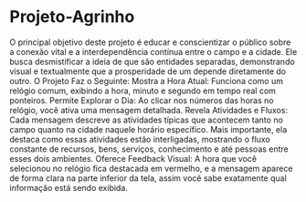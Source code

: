 # Projeto-Agrinho
O principal objetivo deste projeto é educar e conscientizar o público sobre a conexão vital e a interdependência contínua entre o campo e a cidade. Ele busca desmistificar a ideia de que são entidades separadas, demonstrando visual e textualmente que a prosperidade de um depende diretamente do outro. O Projeto Faz o Seguinte: Mostra a Hora Atual: Funciona como um relógio comum, exibindo a hora, minuto e segundo em tempo real com ponteiros. Permite Explorar o Dia: Ao clicar nos números das horas no relógio, você ativa uma mensagem detalhada. Revela Atividades e Fluxos: Cada mensagem descreve as atividades típicas que acontecem tanto no campo quanto na cidade naquele horário específico. Mais importante, ela destaca como essas atividades estão interligadas, mostrando o fluxo constante de recursos, bens, serviços, conhecimento e até pessoas entre esses dois ambientes. Oferece Feedback Visual: A hora que você selecionou no relógio fica destacada em vermelho, e a mensagem aparece de forma clara na parte inferior da tela, assim você sabe exatamente qual informação está sendo exibida.
